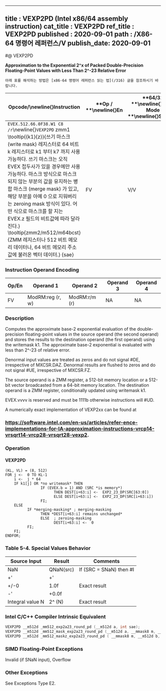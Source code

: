 ----------------------------
title : VEXP2PD (Intel x86/64 assembly instruction)
cat_title : VEXP2PD
ref_title : VEXP2PD
published : 2020-09-01
path : /X86-64 명령어 레퍼런스/V
publish_date: 2020-09-01
----------------------------


#@ VEXP2PD

**Approximation to the Exponential 2^x of Packed Double-Precision Floating-Point Values with Less Than 2^-23 Relative Error**

```lec-info
아래 표를 해석하는 방법은 [x86-64 명령어 레퍼런스 읽는 법](/316) 글을 참조하시기 바랍니다.
```

|**Opcode/**\newline{}**Instruction**|**Op / **\newline{}**En**|**64/32 **\newline{}**bit Mode **\newline{}**Support**|**CPUID **\newline{}**Feature **\newline{}**Flag**|**Description**|
|------------------------------------|-------------------------|------------------------------------------------------|--------------------------------------------------|---------------|
|`EVEX.512.66.0F38.W1 C8 /r`\newline{}`VEXP2PD` zmm1 \tooltip{\{k1\}\{z\}}{쓰기 마스크 (write mask) 레지스터로 64 비트 k 레지스터로 k1 부터 k7 까지 사용 가능하다. 쓰기 마스크는 오직 EVEX 접두사가 있을 경우에만 사용 가능하다. 마스크 방식으로 마스크 되지 않는 부분의 값을 유지하는 병합 마스크 (merge mask) 가 있고, 해당 부분을 아예 0 으로 지워버리는 zeroing mask 방식이 있다. 어떤 식으로 마스크를 할 지는 EVEX.z 필드의 비트값에 따라 달라진다.} \tooltip{zmm2/m512/m64bcst}{ZMM 레지스터나 512 비트 메모리 데이터나, 64 비트 메모리 주소값에 불러온 벡터 데이터.} {sae} |FV|V/V|AVX512ER|Computes approximations to the exponential 2^x (with less than 2^-23 of maximum relative error) of the packed double-precision floating-point values from zmm2/m512/m64bcst and stores the floating-point result in zmm1with writemask k1.|
### Instruction Operand Encoding


|Op/En|Operand 1|Operand 2|Operand 3|Operand 4|
|-----|---------|---------|---------|---------|
|FV|ModRM:reg (r, w)|ModRM:r/m (r)|NA|NA|
### Description


Computes the approximate base-2 exponential evaluation of the double-precision floating-point values in the source operand (the second operand) and stores the results to the destination operand (the first operand) using the writemask k1. The approximate base-2 exponential is evaluated with less than 2^-23 of relative error. 

Denormal input values are treated as zeros and do not signal #DE, irrespective of MXCSR.DAZ. Denormal results are flushed to zeros and do not signal #UE, irrespective of MXCSR.FZ.

The source operand is a ZMM register, a 512-bit memory location or a 512-bit vector broadcasted from a 64-bit memory location. The destination operand is a ZMM register, conditionally updated using writemask k1. 

EVEX.vvvv is reserved and must be 1111b otherwise instructions will #UD.

A numerically exact implementation of VEXP2xx can be found at 

###                                                                                                  https://software.intel.com/en-us/articles/refer-ence-implementations-for-IA-approximation-instructions-vrcp14-vrsqrt14-vrcp28-vrsqrt28-vexp2.

### Operation
#### VEXP2PD 
```info-verb
(KL, VL) = (8, 512)
FOR j <-  0 TO KL-1
    i <-  j * 64
    IF k1[j] OR *no writemask* THEN
                IF (EVEX.b = 1) AND (SRC *is memory*)
                      THEN DEST[i+63:i] <-  EXP2_23_DP(SRC[63:0])
                      ELSE DEST[i+63:i] <-  EXP2_23_DP(SRC[i+63:i])
                FI;
    ELSE 
          IF *merging-masking* ; merging-masking
                THEN *DEST[i+63:i] remains unchanged*
                ELSE  ; zeroing-masking
                      DEST[i+63:i] <-  0
          FI;
    FI;
ENDFOR;
```
### Table 5-4. Special Values Behavior


|**Source Input**|**Result**|**Comments**|
|----------------|----------|------------|
|NaN|QNaN(src)|If (SRC = SNaN) then #I|
|+'|+'||
|+/-0|1.0f|Exact result|
|-'|+0.0f||
|Integral value N|2^ (N)|Exact result|

### Intel C/C++ Compiler Intrinsic Equivalent

```cpp
VEXP2PD __m512d _mm512_exp2a23_round_pd (__m512d a, int sae);
VEXP2PD __m512d _mm512_mask_exp2a23_round_pd (__m512d a, __mmask8 m, __m512d b, int sae);
VEXP2PD __m512d _mm512_maskz_exp2a23_round_pd ( __mmask8 m, __m512d b, int sae);
```
### SIMD Floating-Point Exceptions


Invalid (if SNaN input), Overflow

### Other Exceptions


See Exceptions Type E2.

